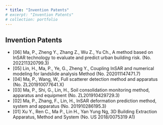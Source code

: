 ```yaml
---
* title: "Invention Patents"
# excerpt: "Invention Patents"
# collection: portfolio
---
```

Invention Patents
------
* [06] Ma, P., Zheng Y., Zhang Z., Wu Z., Yu Ch., A method based on InSAR technology to
evaluate and predict urban building risk. (No. 202211320799.3)
* [05] Lin, H., Ma, P., Ye, G., Zheng Y., Coupling InSAR and numerical modeling for landslide
analysis Method (No. 202011147471.7)
* [04] Ma, P., Wang, W., Full scatterer detection method and apparatus (No. ZL201910077641.X)
* [03] Ma, P., Shi, G., Lin, H., Soil consolidation monitoring method, apparatus and equipment (No.
ZL201910429729.3)
* [02] Ma, P., Zhang, F., Lin, H., InSAR deformation prediction method, system and apparatus (No.
201910286195.3)
* [01] Xu Y., Ren C., Ma P., Lin H., Yan Yung Ng, 3D Building Extraction Apparatus, Method and
System (No. US 2018/0075319 A1)
